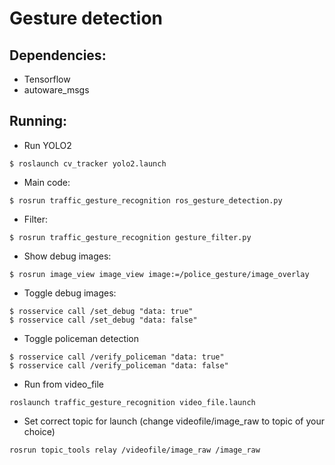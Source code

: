 # Gesture detection

## Dependencies:
* Tensorflow
* autoware_msgs

## Running:
* Run YOLO2
```
$ roslaunch cv_tracker yolo2.launch
```

* Main code:
```
$ rosrun traffic_gesture_recognition ros_gesture_detection.py
```

* Filter:
```
$ rosrun traffic_gesture_recognition gesture_filter.py
```

* Show debug images:
```
$ rosrun image_view image_view image:=/police_gesture/image_overlay
```

* Toggle debug images:
```
$ rosservice call /set_debug "data: true"
$ rosservice call /set_debug "data: false"
```

* Toggle policeman detection
```
$ rosservice call /verify_policeman "data: true"
$ rosservice call /verify_policeman "data: false"
```

* Run from video_file
```
roslaunch traffic_gesture_recognition video_file.launch
```

* Set correct topic for launch (change videofile/image_raw to topic of your choice)
```
rosrun topic_tools relay /videofile/image_raw /image_raw
```
